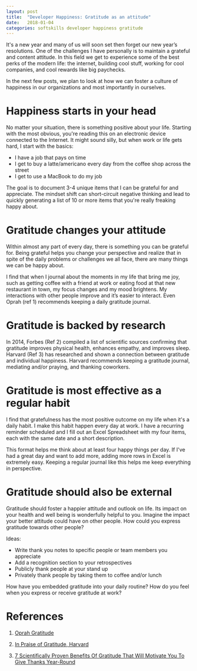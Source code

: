 ```yaml
---
layout: post
title:  "Developer Happiness: Gratitude as an attitude"
date:   2018-01-04
categories: softskills developer happiness gratitude
---
```


It's a new year and many of us will soon set then forget our new year’s resolutions. One of the challenges I have personally is to maintain a grateful and content attitude. In this field we get to experience some of the best perks of the modern life: the internet, building cool stuff, working for cool companies, and cool rewards like big paychecks.

In the next few posts, we plan to look at how we can foster a culture of happiness in our organizations and most importantly in ourselves.

# Happiness starts in your head

No matter your situation, there is something positive about your life. Starting with the most obvious, you're reading this on an electronic device connected to the Internet. It might sound silly, but when work or life gets hard, I start with the basics:

* I have a job that pays on time
* I get to buy a latte/americano every day from the coffee shop across the street
* I get to use a MacBook to do my job

The goal is to document 3-4 unique items that I can be grateful for and appreciate. The mindset shift can short-circuit negative thinking and lead to quickly generating a list of 10 or more items that you're really freaking happy about.

# Gratitude changes your attitude

Within almost any part of every day, there is something you can be grateful for. Being grateful helps you change your perspective and realize that in spite of the daily problems or challenges we all face, there are many things we can be happy about.

I find that when I journal about the moments in my life that bring me joy, such as getting coffee with a friend at work or eating food at that new restaurant in town, my focus changes and my mood brightens. My interactions with other people improve and it’s easier to interact. Even Oprah (ref 1) recommends keeping a daily gratitude journal.

# Gratitude is backed by research
In 2014, Forbes (Ref 2) compiled a list of scientific sources confirming that gratitude improves physical health, enhances empathy, and improves sleep. Harvard (Ref 3) has researched and shown a connection between gratitude and individual happiness. Harvard recommends keeping a gratitude journal, mediating and/or praying, and thanking coworkers.

# Gratitude is most effective as a regular habit

I find that gratefulness has the most positive outcome on my life when it's a daily habit. I make this habit happen every day at work. I have a recurring reminder scheduled and I fill out an Excel Spreadsheet with my four items, each with the same date and a short description.

This format helps me think about at least four happy things per day. If I've had a great day and want to add more, adding more rows in Excel is extremely easy. Keeping a regular journal like this helps me keep everything in perspective.

# Gratitude should also be external

Gratitude should foster a happier attitude and outlook on life. Its impact on your health and well being is wonderfully helpful to you. Imagine the impact your better attitude could have on other people.  How could you express gratitude towards other people?

Ideas:

* Write thank you notes to specific people or team members you appreciate
* Add a recognition section to your retrospectives
* Publicly thank people at your stand up
* Privately thank people by taking them to coffee and/or lunch

How have you embedded gratitude into your daily routine?
How do you feel when you express or receive gratitude at work?

# References

1) [Oprah Gratitude](http://www.oprah.com/spirit/oprahs-gratitude-journal-oprah-on-gratitude)

2) [In Praise of Gratitude, Harvard](https://www.health.harvard.edu/newsletter_article/in-praise-of-gratitude)

3) [7 Scientifically Proven Benefits Of Gratitude That Will Motivate You To Give Thanks Year-Round](https://www.forbes.com/sites/amymorin/2014/11/23/7-scientifically-proven-benefits-of-gratitude-that-will-motivate-you-to-give-thanks-year-round/#498ddbba183c)
